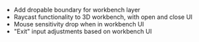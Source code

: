 - Add dropable boundary for workbench layer
- Raycast functionality to 3D workbench, with open and close UI
- Mouse sensitivity drop when in workbench UI
- "Exit" input adjustments based on workbench UI
